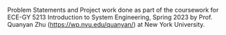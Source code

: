 Problem Statements and Project work done as part of the coursework for ECE-GY 5213 Introduction to System Engineering, Spring 2023 by Prof. Quanyan Zhu (https://wp.nyu.edu/quanyan/) at New York University. 
